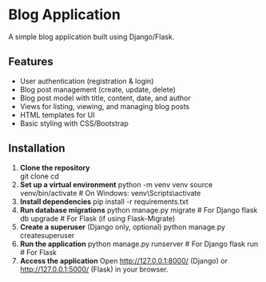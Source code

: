 # Blog Application  

A simple blog application built using Django/Flask.  

## Features  
- User authentication (registration & login)  
- Blog post management (create, update, delete)  
- Blog post model with title, content, date, and author  
- Views for listing, viewing, and managing blog posts  
- HTML templates for UI  
- Basic styling with CSS/Bootstrap  

## Installation  

1. **Clone the repository**  
   git clone <your-repo-url>
   cd <project-directory>
2. **Set up a virtual environment**
    python -m venv venv
    source venv/bin/activate  # On Windows: venv\Scripts\activate
3. **Install dependencies**
    pip install -r requirements.txt
4. **Run database migrations**
    python manage.py migrate   # For Django
    flask db upgrade           # For Flask (if using Flask-Migrate)
5. **Create a superuser** (Django only, optional)
    python manage.py createsuperuser
6. **Run the application**
    python manage.py runserver   # For Django
    flask run                    # For Flask
7. **Access the application**
    Open http://127.0.0.1:8000/ (Django) or http://127.0.0.1:5000/ (Flask) in your browser.



   
